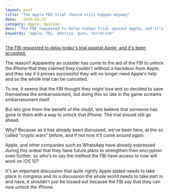 ```yaml
---
layout: post
title: "The Apple FBI trial should still happen anyway"
date:   2016-03-22
category: Apple, Opinion
desc: "The FBI requested to delay todays trial against Apple, and it's been accepted."
keywords: "apple, fbi, america, guns, terrorism"
---
```


[The FBI requested to delay today's trial against Apple, and it's been accepted.](http://www.theverge.com/2016/3/21/11279714/fbi-iphone-apple-trial-delay)

The reason? Apparently an outsider has come to the aid of the FBI to unlock the iPhone that they claimed they couldn't without a backdoor from Apple, and they say if it proves successful they will no longer need Apple's help and so the whole trial can be cancelled. 

To me, it seems that the FBI thought they might lose and so decided to save themselves the embarrassment, but doing this so late in the game screams embarrassment itself. 

But lets give them the benefit of the doubt, lets believe that someone has gone to them with a way to unlock that iPhone. The trial should still go ahead.

Why? Because as it has already been discussed, we've been here, at the so called "crypto wars" before, and if not now it'll come around again. 

Apple, and other companies such as WhatsApp have already expressed during this ordeal that they have future plans to strengthen their encryption even further, so who's to say the method the FBI have access to now will work on iOS 10?

It's an important discussion that quite rightly Apple stated needs to take place in congress and its a discussion the whole world needs to take part in and have, it shouldn't just be tossed out because the FBI *say* that they can now unlock the iPhone. 
